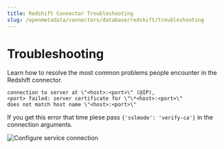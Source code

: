```yaml
---
title: Redshift Connector Troubleshooting
slug: /openmetadata/connectors/database/redshift/troubleshooting
---
```


# Troubleshooting

Learn how to resolve the most common problems people encounter in the Redshift connector.

```
connection to server at \"<host>:<port>\" (@IP),
<port> failed: server certificate for \"\*<host>:<port>\"
does not match host name \"<host>:<port>\"
```

If you get this error that time plese pass `{'sslmode': 'verify-ca'}` in the connection arguments.

<div className="w-100 flex justify-center">
<Image
  src="/images/openmetadata/connectors/redshift/service-connection-arguments.png"
  alt="Configure service connection"
  caption="Configure the service connection by filling the form"
/>
</div>
